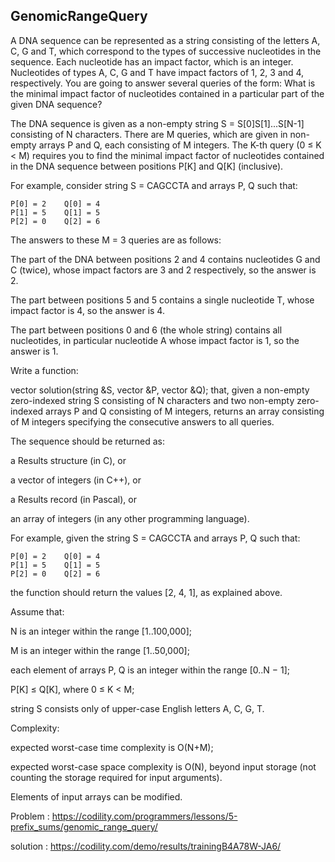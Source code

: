 GenomicRangeQuery
-------------
A DNA sequence can be represented as a string consisting of the letters A, C, G and T, which correspond to the types of successive nucleotides in the sequence. Each nucleotide has an impact factor, which is an integer. Nucleotides of types A, C, G and T have impact factors of 1, 2, 3 and 4, respectively. You are going to answer several queries of the form: What is the minimal impact factor of nucleotides contained in a particular part of the given DNA sequence?

The DNA sequence is given as a non-empty string S = S[0]S[1]...S[N-1] consisting of N characters. There are M queries, which are given in non-empty arrays P and Q, each consisting of M integers. The K-th query (0 ≤ K < M) requires you to find the minimal impact factor of nucleotides contained in the DNA sequence between positions P[K] and Q[K] (inclusive).

For example, consider string S = CAGCCTA and arrays P, Q such that:

    P[0] = 2    Q[0] = 4
    P[1] = 5    Q[1] = 5
    P[2] = 0    Q[2] = 6
The answers to these M = 3 queries are as follows:

The part of the DNA between positions 2 and 4 contains nucleotides G and C (twice), whose impact factors are 3 and 2 respectively, so the answer is 2.</p>
The part between positions 5 and 5 contains a single nucleotide T, whose impact factor is 4, so the answer is 4. </p>
The part between positions 0 and 6 (the whole string) contains all nucleotides, in particular nucleotide A whose impact factor is 1, so the answer is 1.</p>
Write a function:

vector<int> solution(string &S, vector<int> &P, vector<int> &Q);
that, given a non-empty zero-indexed string S consisting of N characters and two non-empty zero-indexed arrays P and Q consisting of M integers, returns an array consisting of M integers specifying the consecutive answers to all queries.

The sequence should be returned as:

a Results structure (in C), or </p>
a vector of integers (in C++), or </p>
a Results record (in Pascal), or </p>
an array of integers (in any other programming language). </p>
For example, given the string S = CAGCCTA and arrays P, Q such that: </p>

    P[0] = 2    Q[0] = 4
    P[1] = 5    Q[1] = 5
    P[2] = 0    Q[2] = 6
the function should return the values [2, 4, 1], as explained above.

Assume that:

N is an integer within the range [1..100,000]; </p>
M is an integer within the range [1..50,000]; </p>
each element of arrays P, Q is an integer within the range [0..N − 1]; </p>
P[K] ≤ Q[K], where 0 ≤ K < M; </p>
string S consists only of upper-case English letters A, C, G, T. </p>
Complexity:

expected worst-case time complexity is O(N+M); </p>
expected worst-case space complexity is O(N), beyond input storage (not counting the storage required for input arguments).</p>
Elements of input arrays can be modified.</p>

Problem : https://codility.com/programmers/lessons/5-prefix_sums/genomic_range_query/ </p>
solution : https://codility.com/demo/results/trainingB4A78W-JA6/ </p>
